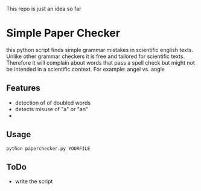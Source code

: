 This repo is just an idea so far


# Simple Paper Checker
this python script finds simple grammar mistakes in scientific english texts. Unlike other grammar checkers it is free and tailored for scientific texts. Therefore it will complain about words that pass a spell check but might not be intended in a scientific context. For example: angel vs. angle

## Features
* detection of of doubled words
* detects misuse of "a" or "an"
*   


## Usage
```
python paperchecker.py YOURFILE 
```


## ToDo
* write the script